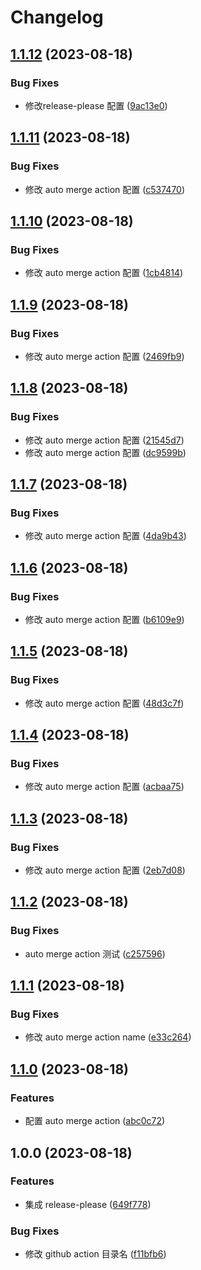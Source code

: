 # Changelog

## [1.1.12](https://github.com/lwsgh/release-please-example/compare/v1.1.11...v1.1.12) (2023-08-18)


### Bug Fixes

* 修改release-please 配置 ([9ac13e0](https://github.com/lwsgh/release-please-example/commit/9ac13e0d4fe63839fb2c39ec05d1b426a9fbfa1b))

## [1.1.11](https://github.com/lwsgh/release-please-example/compare/v1.1.10...v1.1.11) (2023-08-18)


### Bug Fixes

* 修改 auto merge action 配置 ([c537470](https://github.com/lwsgh/release-please-example/commit/c5374704c7d3126247e364d13e53e4b8d15d03c8))

## [1.1.10](https://github.com/lwsgh/release-please-example/compare/v1.1.9...v1.1.10) (2023-08-18)


### Bug Fixes

* 修改 auto merge action 配置 ([1cb4814](https://github.com/lwsgh/release-please-example/commit/1cb48142a0bed7fcd062c89173216c19c94fb8d0))

## [1.1.9](https://github.com/lwsgh/release-please-example/compare/v1.1.8...v1.1.9) (2023-08-18)


### Bug Fixes

* 修改 auto merge action 配置 ([2469fb9](https://github.com/lwsgh/release-please-example/commit/2469fb94ce5c127ae67b86c9e95c1694ba0f4ae0))

## [1.1.8](https://github.com/lwsgh/release-please-example/compare/v1.1.7...v1.1.8) (2023-08-18)


### Bug Fixes

* 修改 auto merge action 配置 ([21545d7](https://github.com/lwsgh/release-please-example/commit/21545d7240012f8dcf3a8288ff150a24527398ba))
* 修改 auto merge action 配置 ([dc9599b](https://github.com/lwsgh/release-please-example/commit/dc9599bfd96a344f2c95b86652d568615178b472))

## [1.1.7](https://github.com/lwsgh/release-please-example/compare/v1.1.6...v1.1.7) (2023-08-18)


### Bug Fixes

* 修改 auto merge action 配置 ([4da9b43](https://github.com/lwsgh/release-please-example/commit/4da9b4309b7aa4fd64901c3c09e1d156c833e2af))

## [1.1.6](https://github.com/lwsgh/release-please-example/compare/v1.1.5...v1.1.6) (2023-08-18)


### Bug Fixes

* 修改 auto merge action 配置 ([b6109e9](https://github.com/lwsgh/release-please-example/commit/b6109e9e431eccf96844b9cae231b99ca74222cf))

## [1.1.5](https://github.com/lwsgh/release-please-example/compare/v1.1.4...v1.1.5) (2023-08-18)


### Bug Fixes

* 修改 auto merge action 配置 ([48d3c7f](https://github.com/lwsgh/release-please-example/commit/48d3c7f953b6ade0447f2c1c6cfe455060c16f38))

## [1.1.4](https://github.com/lwsgh/release-please-example/compare/v1.1.3...v1.1.4) (2023-08-18)


### Bug Fixes

* 修改 auto merge action 配置 ([acbaa75](https://github.com/lwsgh/release-please-example/commit/acbaa75dc4c0c7b6688fa71f4e46b1d0ad3937aa))

## [1.1.3](https://github.com/lwsgh/release-please-example/compare/v1.1.2...v1.1.3) (2023-08-18)


### Bug Fixes

* 修改 auto merge action 配置 ([2eb7d08](https://github.com/lwsgh/release-please-example/commit/2eb7d08217d0ca9d47ea5d2404d4e1ed80b5c584))

## [1.1.2](https://github.com/lwsgh/release-please-example/compare/v1.1.1...v1.1.2) (2023-08-18)


### Bug Fixes

* auto merge action 测试 ([c257596](https://github.com/lwsgh/release-please-example/commit/c2575962d439b1c37be95ba8662327d236f5d82d))

## [1.1.1](https://github.com/lwsgh/release-please-example/compare/v1.1.0...v1.1.1) (2023-08-18)


### Bug Fixes

* 修改 auto merge action name ([e33c264](https://github.com/lwsgh/release-please-example/commit/e33c264c6a06305719f40503a67ac640a4bdcfeb))

## [1.1.0](https://github.com/lwsgh/release-please-example/compare/v1.0.0...v1.1.0) (2023-08-18)


### Features

* 配置 auto merge action ([abc0c72](https://github.com/lwsgh/release-please-example/commit/abc0c72fbd404bcffae274fea91e9721ed9d34d0))

## 1.0.0 (2023-08-18)


### Features

* 集成 release-please ([649f778](https://github.com/lwsgh/release-please-example/commit/649f7789b9eeb99be66949d82487356ff7e7e562))


### Bug Fixes

* 修改 github action 目录名 ([f11bfb6](https://github.com/lwsgh/release-please-example/commit/f11bfb6a737d78d0389c2beee6fbb4567fc894f8))
